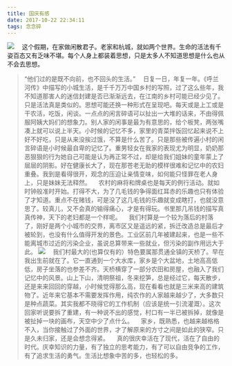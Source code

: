 ```yaml
---
title: 国庆有感
date: 2017-10-22 22:34:11
tags: 念念碎
---
```

![](https://cdn.monniya.com/2017pic/national-day-01.jpg)
 这个假期，在家做闲散君子。老家和杭城，就如两个世界。生命的活法有千姿百态又有乏味不堪。每个人身上都装着思想，只是太多人不知道思想是什么也从不会去思想。
> “他们过的是既不向前，也不回头的生活。”
 日复一日，年复一年。《呼兰河传》中描写的小城生活，是千千万万中国乡村的写照，过了这么些年，我不知道那害人的迷信封建是否已渐渐远去，在江南的乡村可能已经少见了。只是活法真是类似的。思想可能还换一种形式在呈现吧。每天或是上工或是干农活，吃饭，闲谈。一点点的闲言碎语可以扯出一大堆的话来，不由得佩服阿姨大妈们的想象力。别人家的闲事是最为有意思的，给个板凳，两张嘴凑上就可以说上半天。小时候的记忆不多，家里的青菜拌饭回忆起来说不上好不好吃，只是从来没挨过饿，不算是什么苦了。只是那些被传遍小村的闲言碎语是小时候最自卑的记忆了。重男轻女在我家的表现尤为明显，奶奶那恶狠狠的行为她自己可能是认为再正常不过，却是给我们姐妹的童年蒙上了层层的阴影。好在健康长大了，现在那苍老无助的模样很难和记忆中的农妇重叠。我到是看得很开，观念的压迫让亲情变味，如何能只怪罪在老人身上，只是妹妹无法释然。
 农村的麻将和牌桌也是每天的例行活动。就如时钟般准时开始。打得不大，为了几毛钱的争得面红耳赤的乐趣也只有体验了才知道。重点不在赌钱，可是没了这几毛钱的乐趣就变成瞎打，也就没意思了。较真儿，又不会真的输得痛心，才是有得玩。书里那几吊钱的描写真真传神，天下的老妇都是一个样呢。
 我们村算是一个较为落后的村落了，刚好是两个小城市的交界，离市区又是遥远的紧，拆迁改造总是最后才被轮到，也没有什么值得开发的景色。工业区前几年被建起来，也是一些不能离城市过近的污染企业，虽说总算带来一些就业，但污染的副作用远大于此。
![](https://cdn.monniya.com/2017pic/national-day-02.jpg)
 我们村最大的(也算仅有的）特色要属那贯通全镇的天桥了。早在我出生前就在了。它一直通到一个大水库，家乡是个大盆地，土地高高低低，房子坐落的也参差不齐。天桥横穿了一部分农田和房屋，也融入了我们记忆中的风景。山上下山，清明祭祖，冬来挖笋，总是经过它，每天散步，还是来来回回的穿越，小时候觉得那么高，现在看看也就是三米来高的建筑物了。近年来它基本不需要发挥作用，纯农作的人家越来越少了，大多数只是种点蔬菜。其实我都不晓得它的工作机制（应该是统一引流灌溉）。这次回家听说要拆了重建，有一种说不出的感觉，村口有一半已被拆掉，就像是被扯掉一块的画布，天空中少了点什么。
 家乡，既熟悉，也越来越格格不入，当你接触过了外面的世界，才了解原来的方寸之间是如此的狭窄。只是久未归家，还是会想念得紧。
 真的很庆幸活在了现代，活在了自由的时代。庆幸知识的力量，有了独立的思考能力，有了可以自由竞争的工作，有了追求生活的勇气。生活比想象中苦的多，也轻松的多。


